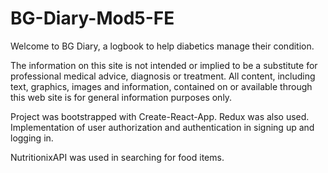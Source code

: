 # BG-Diary-Mod5-FE

Welcome to BG Diary, a logbook to help diabetics manage their condition.

The information on this site is not intended or implied to be a substitute for professional medical advice, diagnosis or treatment. All content, including text, graphics, images and information, contained on or available through this web site is for general information purposes only.

Project was bootstrapped with Create-React-App.
Redux was also used. Implementation of user authorization and authentication in signing up and logging in.

NutritionixAPI was used in searching for food items.
